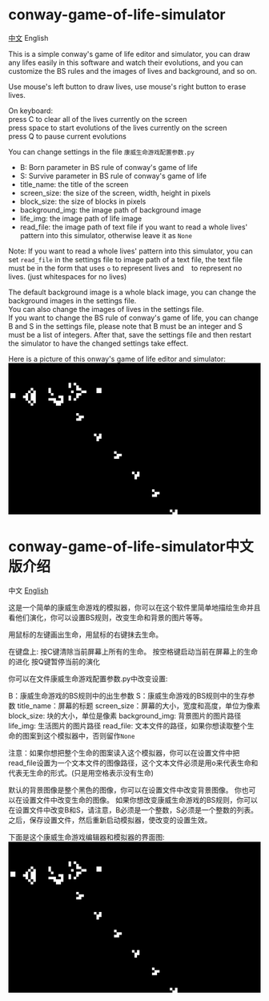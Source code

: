 # conway-game-of-life-simulator

[中文](#conway-game-of-life-simulator中文版介绍) English

This is a simple conway's game of life editor and simulator, you can draw any lifes easily in this software and watch their evolutions, and you can customize the BS rules and the images of lives and background, and so on.

Use mouse's left button to draw lives, use mouse's right button to erase lives.

On keyboard:  
press C to clear all of the lives currently on the screen  
press space to start evolutions of the lives currently on the screen  
press Q to pause current evolutions

You can change settings in the file `康威生命游戏配置参数.py`

* B: Born parameter in BS rule of conway's game of life
* S: Survive parameter in BS rule of conway's game of life
* title_name: the title of the screen
* screen_size: the size of the screen, width, height in pixels
* block_size: the size of blocks in pixels
* background_img: the image path of background image
* life_img: the image path of life image
* read_file: the image path of text file if you want to read a whole lives' pattern into this simulator, otherwise leave it as `None`

Note: If you want to read a whole lives' pattern into this simulator, you can set `read_file` in the settings file to image path of a text file, the text file must be in the form that uses `o` to represent lives and ` ` to represent no lives. (just whitespaces for no lives)

The default background image is a whole black image, you can change the background images in the settings file.  
You can also change the images of lives in the settings file.  
If you want to change the BS rule of conway's game of life, you can change B and S in the settings file, please note that B must be an integer and S must be a list of integers. After that, save the settings file and then restart the simulator to have the changed settings take effect.

Here is a picture of this onway's game of life editor and simulator:
![image](previews/1.jpg)

# conway-game-of-life-simulator中文版介绍

中文 [English](#conway-game-of-life-simulator)

这是一个简单的康威生命游戏的模拟器，你可以在这个软件里简单地描绘生命并且看他们演化，你可以设置BS规则，改变生命和背景的图片等等。

用鼠标的左键画出生命，用鼠标的右键抹去生命。

在键盘上:
按C键清除当前屏幕上所有的生命。
按空格键启动当前在屏幕上的生命的进化
按Q键暂停当前的演化

你可以在文件康威生命游戏配置参数.py中改变设置:

B：康威生命游戏的BS规则中的出生参数
S：康威生命游戏的BS规则中的生存参数
title_name：屏幕的标题
screen_size：屏幕的大小，宽度和高度，单位为像素
block_size: 块的大小，单位是像素
background_img: 背景图片的图片路径
life_img: 生活图片的图片路径
read_file: 文本文件的路径，如果你想读取整个生命的图案到这个模拟器中，否则留作`None`

注意：如果你想把整个生命的图案读入这个模拟器，你可以在设置文件中把read_file设置为一个文本文件的图像路径，这个文本文件必须是用o来代表生命和代表无生命的形式。(只是用空格表示没有生命)

默认的背景图像是整个黑色的图像，你可以在设置文件中改变背景图像。
你也可以在设置文件中改变生命的图像。
如果你想改变康威生命游戏的BS规则，你可以在设置文件中改变B和S，请注意，B必须是一个整数，S必须是一个整数的列表。之后，保存设置文件，然后重新启动模拟器，使改变的设置生效。

下面是这个康威生命游戏编辑器和模拟器的界面图:
![image](previews/1.jpg)
